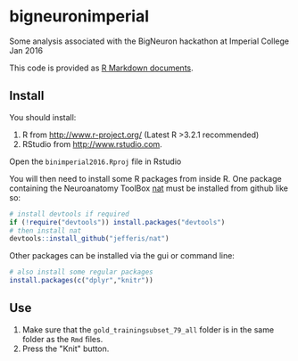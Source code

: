 # bigneuronimperial
Some analysis associated with the BigNeuron hackathon at Imperial College Jan 2016

This code is provided as [R Markdown documents](http://rmarkdown.rstudio.com).

## Install
You should install:

1. R from http://www.r-project.org/ (Latest R >3.2.1 recommended)
2. RStudio from http://www.rstudio.com.

Open the `binimperial2016.Rproj` file in Rstudio

You will then need to install some R packages from inside R. One package containing
the Neuroanatomy ToolBox [nat](https://github.com/jefferis/nat) must be installed 
from github like so:

```r
# install devtools if required
if (!require("devtools")) install.packages("devtools")
# then install nat
devtools::install_github("jefferis/nat")
```

Other packages can be installed via the gui or command line:

```r
# also install some regular packages
install.packages(c("dplyr","knitr"))
```

## Use
1. Make sure that the `gold_trainingsubset_79_all` folder is in the same folder as the `Rmd` files.
2. Press the "Knit" button.
